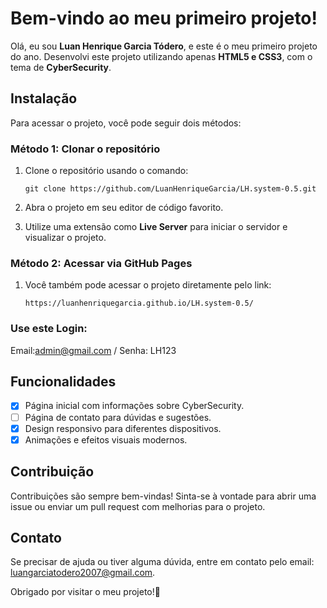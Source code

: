 # Bem-vindo ao meu primeiro projeto!
 
Olá, eu sou **Luan Henrique Garcia Tódero**, e este é o meu primeiro projeto do ano. Desenvolvi este projeto utilizando apenas **HTML5 e CSS3**, com o tema de **CyberSecurity**.
 
## Instalação
 
Para acessar o projeto, você pode seguir dois métodos:
 
### Método 1: Clonar o repositório
 
1. Clone o repositório usando o comando:
   ```
   git clone https://github.com/LuanHenriqueGarcia/LH.system-0.5.git
   ```
 
2. Abra o projeto em seu editor de código favorito.
 
3. Utilize uma extensão como **Live Server** para iniciar o servidor e visualizar o projeto.
 
### Método 2: Acessar via GitHub Pages
 
1. Você também pode acessar o projeto diretamente pelo link:
    ```
    https://luanhenriquegarcia.github.io/LH.system-0.5/
    ```
### Use este Login:
   Email:admin@gmail.com /  Senha: LH123
  
## Funcionalidades
 
- [x] Página inicial com informações sobre CyberSecurity.
- [ ] Página de contato para dúvidas e sugestões.
- [x] Design responsivo para diferentes dispositivos.
- [x] Animações e efeitos visuais modernos.
 
## Contribuição
 
Contribuições são sempre bem-vindas! Sinta-se à vontade para abrir uma issue ou enviar um pull request com melhorias para o projeto.
 
## Contato
 
Se precisar de ajuda ou tiver alguma dúvida, entre em contato pelo email: [luangarciatodero2007@gmail.com](mailto:seuemail@gmail.com).
 
Obrigado por visitar o meu projeto!🎩